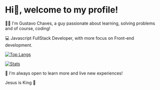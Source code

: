 # Hi👋, welcome to my profile!

🧑🏻 I'm Gustavo Chaves, a guy passionate about learning, solving problems and of course, coding!

💻 Javascript FullStack Developer, with more focus on Front-end development.

[![Top Langs](https://github-readme-stats.vercel.app/api/top-langs/?username=gustavonikov&count_private=true&show_icons=true&theme=cobalt)](https://github.com/gustavonikov/githubreadme-stats)


[![Stats](https://github-readme-stats.vercel.app/api/?username=gustavonikov&count_private=true&show_icons=true&theme=cobalt)](https://github.com/gustavonikov/github-readme-stats)

📍 I'm always open to learn more and live new experiences!

Jesus is King 👑
